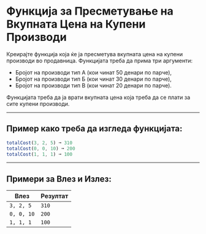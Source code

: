 # Функција за Пресметување на Вкупната Цена на Купени Производи

Креирајте функција која ќе ја пресметува вкупната цена на купени производи во продавница. Функцијата треба да прима три аргументи:

- Бројот на производи тип А (кои чинат 50 денари по парче),
- Бројот на производи тип Б (кои чинат 30 денари по парче),
- Бројот на производи тип В (кои чинат 20 денари по парче).

Функцијата треба да ја врати вкупната цена која треба да се плати за сите купени производи.

---

## Пример како треба да изгледа функцијата:

```javascript
totalCost(3, 2, 5) ➞ 310
totalCost(0, 0, 10) ➞ 200
totalCost(1, 1, 1) ➞ 100
```
---

## Примери за Влез и Излез:

| Влез       | Резултат |
|------------|----------|
| `3, 2, 5`  | `310`    |
| `0, 0, 10` | `200`    |
| `1, 1, 1`  | `100`    |
